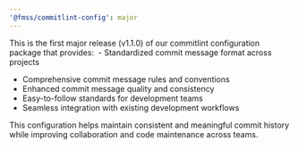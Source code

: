 ```yaml
---
'@fmss/commitlint-config': major
---
```


This is the first major release (v1.1.0) of our commitlint configuration package that provides:
 - Standardized commit message format across projects

- Comprehensive commit message rules and conventions
- Enhanced commit message quality and consistency
- Easy-to-follow standards for development teams
- Seamless integration with existing development workflows

This configuration helps maintain consistent and meaningful commit history while improving collaboration and code maintenance across teams.
